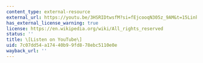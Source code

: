 ```yaml
---
content_type: external-resource
external_url: https://youtu.be/3HSRIDtwsfM?si=fEjcooqN305z_9AM&t=15Links
has_external_license_warning: true
license: https://en.wikipedia.org/wiki/All_rights_reserved
status: ''
title: \[Listen on YouTube\]
uid: 7c07dd54-a174-40b9-9fd8-78ebc5110e0e
wayback_url: ''
---
```

